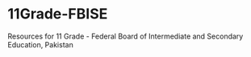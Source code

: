 # 11Grade-FBISE
Resources for 11 Grade - Federal Board of Intermediate and Secondary Education, Pakistan
